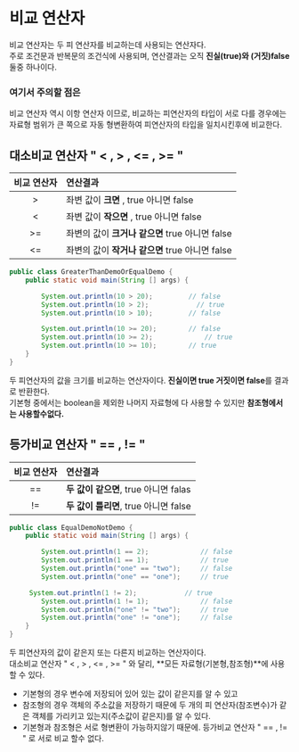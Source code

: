 # 비교 연산자
비교 연산자는 두 피 연산자를 비교하는데  사용되는 연산자다.<br>
주로 조건문과 반복문의 조건식에 사용되며, 연산결과는 오직 **진실(true)와 (거짓)false** 둘중 하나이다. <br>
### 여기서 주의할 점은 <br>
비교 연산자 역시 이항 연산자 이므로, 비교하는 피연산자의 타입이 서로 다를 경우에는 자료형 범위가 큰 쪽으로 자동 형변환하여 피연산자의 타입을 일치시킨후에 비교한다.


## 대소비교 연산자  " < , > , <= , >= "
| 비교 연산자 | 연산결과  |  
|     :--:   |   :--   |
|    >     | 좌변 값이       **크면** ,    true 아니면 false |
|    <     | 좌변 값이     **작으면** ,    true 아니면 false | 
|    >=    | 좌변의 값이 **크거나 같으면** true 아니면 false | 
|    <=    | 좌변의 값이 **작거나 같으면** true 아니면 false | 
```java
public class GreaterThanDemoOrEqualDemo {
	public static void main(String [] args) {

		System.out.println(10 > 20);         // false
		System.out.println(10 > 2);		       // true
		System.out.println(10 > 10);         // false

		System.out.println(10 >= 20);        // false
		System.out.println(10 >= 2);		     // true
		System.out.println(10 >= 10);        // true
	}
}  
```
두 피연산자의 값을 크기를 비교하는 연산자이다. 
**진실이면 true 거짓이면 false**를 결과로 반환한다.  <br>
기본형 중에서는 boolean을 제외한 나머지 자료형에 다 사용할 수 있지만 **참조형에서는 사용할수없다.**

## 등가비교 연산자 " == , != "

| 비교 연산자 | 연산결과  |  
|     :--:   |   :--   |
|    ==    | **두 값이 같으면**, true 아니면 falas |
|    !=    | **두 값이 틀리면**, true 아니면 false | 
```java
public class EqualDemoNotDemo {
	public static void main(String [] args) {

		System.out.println(1 == 2);             // false
		System.out.println(1 == 1);             // true
		System.out.println("one" == "two");     // false
		System.out.println("one" == "one");     // true

     System.out.println(1 != 2);            // true
		System.out.println(1 != 1);             // false
		System.out.println("one" != "two");     // true
		System.out.println("one" != "one");     // false
	}
} 
```

두 피연산자의 값이 같은지 또는 다른지 비교하는 연산자이다.<br>
대소비교 연산자  " < , > , <= , >= " 와 달리, **모든 자료형(기본형,참조형)**에 사용할 수 있다.
* 기본형의 경우 변수에 저장되어 있어 있는 값이 같은지를 알 수 있고
* 참조형의 경우 객체의 주소값을 저장하기 때문에 두 개의 피 연산자(참조변수)가 같은 객체를 가리키고 있는지(주소값이 같은지)를 알 수 있다.
* 기본형과 참조형은 서로 형변환이 가능하지않기 때문에. 등가비교 연산자 " == , != " 로 서로 비교 할수 없다.

